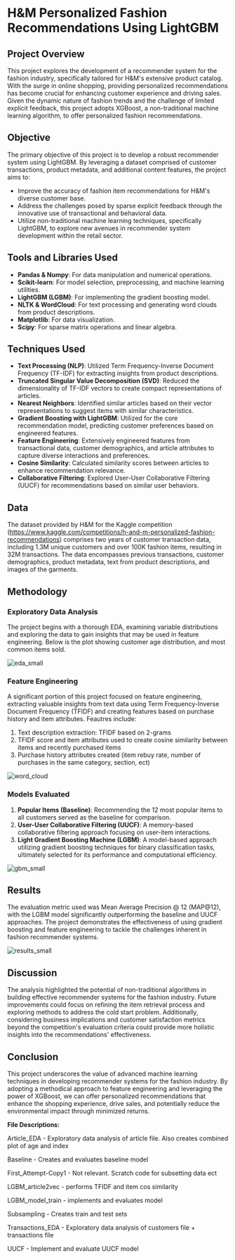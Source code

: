 
# H&M Personalized Fashion Recommendations Using LightGBM

## Project Overview
This project explores the development of a recommender system for the fashion industry, specifically tailored for H&M's extensive product catalog. With the surge in online shopping, providing personalized recommendations has become crucial for enhancing customer experience and driving sales. Given the dynamic nature of fashion trends and the challenge of limited explicit feedback, this project adopts XGBoost, a non-traditional machine learning algorithm, to offer personalized fashion recommendations.

## Objective
The primary objective of this project is to develop a robust recommender system using LightGBM. By leveraging a dataset comprised of customer transactions, product metadata, and additional content features, the project aims to:
- Improve the accuracy of fashion item recommendations for H&M's diverse customer base.
- Address the challenges posed by sparse explicit feedback through the innovative use of transactional and behavioral data.
- Utilize non-traditional machine learning techniques, specifically LightGBM, to explore new avenues in recommender system development within the retail sector.

## Tools and Libraries Used
- **Pandas & Numpy**: For data manipulation and numerical operations.
- **Scikit-learn**: For model selection, preprocessing, and machine learning utilities.
- **LightGBM (LGBM)**: For implementing the gradient boosting model.
- **NLTK & WordCloud**: For text processing and generating word clouds from product descriptions.
- **Matplotlib**: For data visualization.
- **Scipy**: For sparse matrix operations and linear algebra.

## Techniques Used
- **Text Processing (NLP)**: Utilized Term Frequency-Inverse Document Frequency (TF-IDF) for extracting insights from product descriptions.
- **Truncated Singular Value Decomposition (SVD)**: Reduced the dimensionality of TF-IDF vectors to create compact representations of articles.
- **Nearest Neighbors**: Identified similar articles based on their vector representations to suggest items with similar characteristics.
- **Gradient Boosting with LightGBM**: Utilized for the core recommendation model, predicting customer preferences based on engineered features.
- **Feature Engineering**: Extensively engineered features from transactional data, customer demographics, and article attributes to capture diverse interactions and preferences.
- **Cosine Similarity**: Calculated similarity scores between articles to enhance recommendation relevance.
- **Collaborative Filtering**: Explored User-User Collaborative Filtering (UUCF) for recommendations based on similar user behaviors.


## Data
The dataset provided by H&M for the Kaggle competition (https://www.kaggle.com/competitions/h-and-m-personalized-fashion-recommendations) comprises two years of customer transaction data, including 1.3M unique customers and over 100K fashion items, resulting in 32M transactions. The data encompasses previous transactions, customer demographics, product metadata, text from product descriptions, and images of the garments.

## Methodology
### Exploratory Data Analysis
The project begins with a thorough EDA, examining variable distributions and exploring the data to gain insights that may be used in feature engineering. Below is the plot showing customer age distribution, and most common items sold.

![eda_small](https://github.com/bhuebner3/H-M-Kaggle/assets/73898316/954d9641-a92e-4f68-8417-00c5c930512d)



### Feature Engineering
A significant portion of this project focused on feature engineering, extracting valuable insights from text data using Term Frequency-Inverse Document Frequency (TFIDF) and creating features based on purchase history and item attributes. 
Feautres include:
1. Text description extraction: TFIDF based on 2-grams
2. TFIDF score and item attributes used to create cosine
similarity between items and recently purchased items
3. Purchase history attributes created (item rebuy rate, number
of purchases in the same category, section, ect)

![word_cloud](https://github.com/bhuebner3/H-M-Kaggle/assets/73898316/ff1906ab-e29a-493b-a4f2-555914d871c7)


### Models Evaluated
1. **Popular Items (Baseline)**: Recommending the 12 most popular items to all customers served as the baseline for comparison.
2. **User-User Collaborative Filtering (UUCF)**: A memory-based collaborative filtering approach focusing on user-item interactions.
3. **Light Gradient Boosting Machine (LGBM)**: A model-based approach utilizing gradient boosting techniques for binary classification tasks, ultimately selected for its performance and computational efficiency.

![gbm_small](https://github.com/bhuebner3/H-M-Kaggle/assets/73898316/9d8142c4-b097-41e4-8fd7-ed124689fc1d)





## Results
The evaluation metric used was Mean Average Precision @ 12 (MAP@12), with the LGBM model significantly outperforming the baseline and UUCF approaches. The project demonstrates the effectiveness of using gradient boosting and feature engineering to tackle the challenges inherent in fashion recommender systems.

![results_small](https://github.com/bhuebner3/H-M-Kaggle/assets/73898316/13f98ced-74e4-4c3f-8c6e-4706bc5e28e3)




## Discussion
The analysis highlighted the potential of non-traditional algorithms in building effective recommender systems for the fashion industry. Future improvements could focus on refining the item retrieval process and exploring methods to address the cold start problem. Additionally, considering business implications and customer satisfaction metrics beyond the competition's evaluation criteria could provide more holistic insights into the recommendations' effectiveness.

## Conclusion
This project underscores the value of advanced machine learning techniques in developing recommender systems for the fashion industry. By adopting a methodical approach to feature engineering and leveraging the power of XGBoost, we can offer personalized recommendations that enhance the shopping experience, drive sales, and potentially reduce the environmental impact through minimized returns.


**File Descriptions:**

Article_EDA - Exploratory data analysis of article file. Also creates combined plot of age and index

Baseline - Creates and evaluates baseline model

First_Attempt-Copy1 - Not relevant. Scratch code for subsetting data ect

LGBM_article2vec - performs TFIDF and item cos similarity

LGBM_model_train - implements and evaluates model

Subsampling - Creates train and test sets

Transactions_EDA - Exploratory data analysis of customers file + transactions file

UUCF - Implement and evaluate UUCF model
